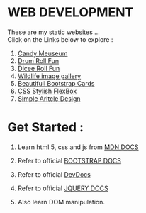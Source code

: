 # WEB DEVELOPMENT
These are my static websites ... 
<br>
Click on the Links below to explore :

1. [ Candy Meuseum ](https://kaushalvashisth.github.io/Web_Dev_Static_Sites/candy%20meuseum/)
2. [ Drum Roll Fun](https://kaushalvashisth.github.io/Web_Dev_Static_Sites/Drum%20Kit%20Starting%20Files/)
1. [ Dicee Roll Fun](https://kaushalvashisth.github.io/Web_Dev_Static_Sites/Dicee%20roll/)
2. [ Wildlife image gallery](https://kaushalvashisth.github.io/Web_Dev_Static_Sites/image%20gallery/)
3. [Beautifull Bootstrap Cards](https://kaushalvashisth.github.io/Web_Dev_Static_Sites/bootstrapCards/)
4. [CSS Stylish FlexBox](https://kaushalvashisth.github.io/Web_Dev_Static_Sites/stylishBox/)
5. [Simple Aritcle Design](https://kaushalvashisth.github.io/Web_Dev_Static_Sites/Article/)

Get Started :
=====
1. Learn html 5, css and js from [MDN DOCS](https://developer.mozilla.org/en-US/docs/Learn)
2. Refer to official [BOOTSTRAP DOCS](https://getbootstrap.com/)
3. Refer to official [DevDocs](https://devdocs.io/)

4. Refer to official [JQUERY DOCS](https://jquery.com/)
5. Also learn DOM manipulation.